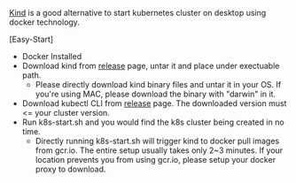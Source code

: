 [Kind](https://kind.sigs.k8s.io/docs/user/quick-start/) is a good alternative to start kubernetes cluster on desktop using docker technology. 

[Easy-Start]
* Docker Installed
* Download kind from [release](https://github.com/kubernetes-sigs/kind/releases) page, untar it and place under exectuable path. 
    * Please directly download kind binary files and untar it in your OS. If you're using MAC, please download the binary with "darwin" in it. 
* Download kubectl CLI from [release](https://github.com/kubernetes/kubernetes/releases) page. The downloaded version must <= your cluster version. 
* Run k8s-start.sh and you would find the k8s cluster being created in no time. 
    * Directly running k8s-start.sh will trigger kind to docker pull images from gcr.io. The entire setup usually takes only 2~3 minutes. If your location prevents you from using gcr.io, please setup your docker proxy to download.
